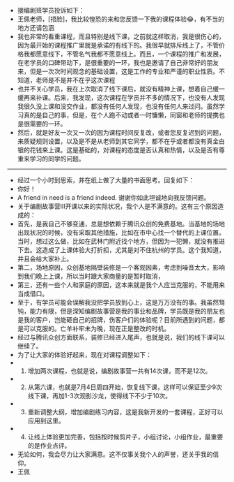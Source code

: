 - 接编剧班学员投诉如下：
- 王佩老师，[捂脸]，我比较惶恐的来和您反馈一下我的课程体验😂，有不当的地方还请包涵
- 我也非常的看重课程，而且特别是线下课，之前就这样取消，我是很伤心的，因为最开始的课程推广里就是承诺的有线下的。我很早就排斥线上了，不管价格我都愿意线下，不管名气我都不愿意线上。而且，一个课程的推广和发展，在老学员的口碑带动下，是很重要的一环，我也是邀请了自己非常好的朋友来，但是一次次时间观念的基础设置，这是工作的专业和严谨的职业性质。不知道，老师是不是并不在乎这次课程
- 也并不关心学员，我在上次取消了线下课后，就没有精神上课，想着自己缓一缓再来补课。后来，我发现，这次课程在学员并不多的情况下，也没有人发现我很久没上课和没交作业，都没有任何人发现，也没有任何人来过问。虽然学习真的是自己的事，但是，在个人跑不动或者一时慵懒，同窗和老师的提携也是很需要的一环。
- 然后，就是好友一次又一次的因为课程时间反复改，或者您反复迟到的问题，来质疑规则设置，以及是不是从老师到其它同学，都不在乎或者都没有真金白银的花钱来上课。这是基础的，对课程的态度是否认真和热情，以及是否有尊重来学习的同学的问题。
- - - - - 
- 经过一个小时到思索，并在纸上做了大量的书面思考。回复如下：
- 你好！
- A friend in need is a friend indeed. 谢谢你如此坦诚地向我反馈问题。
- 关于编剧故事营III开课以来的实际状况，我个人是不满意的。这有三个原因造成的：
- 首先，是我自己不够变通，总是想依赖于腾讯众创的免费基地。当基地的场地出现状况的时候，没有采取其他措施，比如在市中心找一个替代的上课位置。当时，想过这么做，比如在武林门附近找个地方，但因为一犯懒，就没有推进下去。这造成了上课体验大打折扣，尤其是对不住杭州的学员。这个我知道，并且会给大家补上。
- 第二，场地原因，众创基地隔壁装修是一个客观因素，考虑到噪音太大，影响到我们晚上上课，所以当时跟大家商量的是暂时取消，
- 第三，还有一些个人和家庭的原因，这本来就是我个人应当克服的，不能用来当成借口。
- 至于，有学员可能会误解我没把学员放到心上，这是万万没有的事。我虽然驽钝，能力有限，但是深知编剧故事营是我的事业和品牌，学员既是我的朋友也是我的客户，岂能砸自己的招牌，伤客户们的体验呢？目前所遇到的问题，都是可以克服的。亡羊补牢未为晚，现在正是整改的时机。
- 经过与腾讯众创方面联系，装修已经进入尾声，也就是说，我们的线下课可以继续了。
- 为了让大家的体验好起来，现在对课程调整如下：
- 1. 增加两次课程，也就是说，编剧故事营一共有14次课，而不是12次。
- 2. 从第六课，也就是7月4日周四开始，恢复线下课，这样可以保证至少9次线下课，再加1-3次观影沙龙，使得线下不少于10次。
- 3. 重新调整大纲，增加编剧练习内容，这是我新开发的一套课程，正好可以应用到这里。
- 4. 让线上体验更加完善，包括按时候剪片子，小组讨论，小组作业，最重要的是作业点评。
- 无论如何，我会尽力让大家满意。这不仅事关我个人的声誉，还关乎我的信仰。
- 王佩
